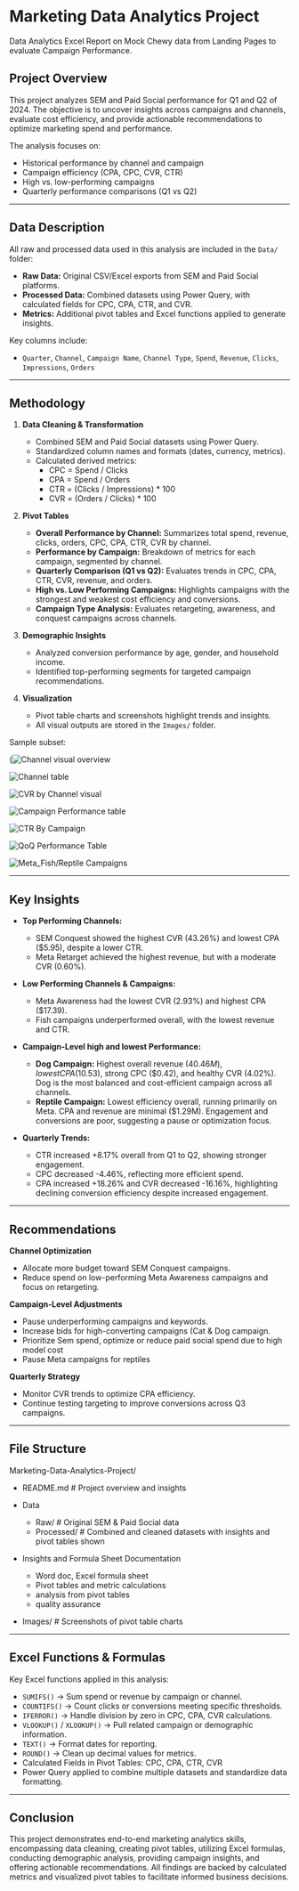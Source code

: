 # Marketing Data Analytics Project
Data Analytics Excel Report on Mock Chewy data from Landing Pages to evaluate Campaign Performance.

## Project Overview
This project analyzes SEM and Paid Social performance for Q1 and Q2 of 2024. The objective is to uncover insights across campaigns and channels, evaluate cost efficiency, and provide actionable recommendations to optimize marketing spend and performance.

The analysis focuses on:
- Historical performance by channel and campaign
- Campaign efficiency (CPA, CPC, CVR, CTR)
- High vs. low-performing campaigns
- Quarterly performance comparisons (Q1 vs Q2)

---

## Data Description
All raw and processed data used in this analysis are included in the `Data/` folder:

- **Raw Data:** Original CSV/Excel exports from SEM and Paid Social platforms.
- **Processed Data:** Combined datasets using Power Query, with calculated fields for CPC, CPA, CTR, and CVR.
- **Metrics:** Additional pivot tables and Excel functions applied to generate insights.

Key columns include:
- `Quarter`, `Channel`, `Campaign Name`, `Channel Type`, `Spend`, `Revenue`, `Clicks`, `Impressions`, `Orders`

---

## Methodology

1. **Data Cleaning & Transformation**
   - Combined SEM and Paid Social datasets using Power Query.
   - Standardized column names and formats (dates, currency, metrics).
   - Calculated derived metrics:  
     - CPC = Spend / Clicks  
     - CPA = Spend / Orders  
     - CTR = (Clicks / Impressions) * 100  
     - CVR = (Orders / Clicks) * 100

2. **Pivot Tables**
   - **Overall Performance by Channel:** Summarizes total spend, revenue, clicks, orders, CPC, CPA, CTR, CVR by channel.
   - **Performance by Campaign:** Breakdown of metrics for each campaign, segmented by channel.
   - **Quarterly Comparison (Q1 vs Q2):** Evaluates trends in CPC, CPA, CTR, CVR, revenue, and orders.
   - **High vs. Low Performing Campaigns:** Highlights campaigns with the strongest and weakest cost efficiency and conversions.
   - **Campaign Type Analysis:** Evaluates retargeting, awareness, and conquest campaigns across channels.

3. **Demographic Insights**
   - Analyzed conversion performance by age, gender, and household income.
   - Identified top-performing segments for targeted campaign recommendations.

4. **Visualization**
   - Pivot table charts and screenshots highlight trends and insights.
   - All visual outputs are stored in the `Images/` folder.

Sample subset:

(![Channel visual overview](Images_and_Screenshots/Channel_Overview_EDA.png)

![Channel table](Images_and_Screenshots/Channel_overall_performance.png)

![CVR by Channel visual](Images_and_Screenshots/CVR_BY_Channel.png)

![Campaign Performance table](Images_and_Screenshots/Q1vsQ2_Channel_Type_performance.png)

![CTR By Campaign](Images_and_Screenshots/CTR_BY_Channel.png)

![QoQ Performance Table](Images_and_Screenshots/QoQ_Performance.png)

![Meta_Fish/Reptile Campaigns](Images_and_Screenshots/Meta_Reptile_Campaigns.png)

---

## Key Insights

- **Top Performing Channels:**
  - SEM Conquest showed the highest CVR (43.26%) and lowest CPA ($5.95), despite a lower CTR.
  - Meta Retarget achieved the highest revenue, but with a moderate CVR (0.60%).
  
- **Low Performing Channels & Campaigns:**
  - Meta Awareness had the lowest CVR (2.93%) and highest CPA ($17.39).
  - Fish campaigns underperformed overall, with the lowest revenue and CTR.

- **Campaign-Level high and lowest Performance:**
   
   - **Dog Campaign:** Highest overall revenue ($40.46 M), lowest CPA ($10.53), strong CPC ($0.42), and healthy CVR (4.02%). Dog is the most balanced and cost-efficient campaign across all channels.
   - **Reptile Campaign:** Lowest efficiency overall, running primarily on Meta. CPA  and revenue are minimal ($1.29M). Engagement and conversions are poor, suggesting a pause or optimization focus.

- **Quarterly Trends:**
  - CTR increased +8.17% overall from Q1 to Q2, showing stronger engagement.
  - CPC decreased -4.46%, reflecting more efficient spend.
  - CPA increased +18.26% and CVR decreased -16.16%, highlighting declining conversion efficiency despite increased engagement.


---

## Recommendations

 **Channel Optimization**
   - Allocate more budget toward SEM Conquest campaigns.
   - Reduce spend on low-performing Meta Awareness campaigns and focus on retargeting.

 **Campaign-Level Adjustments**
   - Pause underperforming campaigns and keywords.
   - Increase bids for high-converting campaigns (Cat & Dog campaign.
   - Prioritize Sem spend, optimize or reduce paid social spend due to high model cost
   - Pause Meta campaigns for reptiles

  **Quarterly Strategy**
   - Monitor CVR trends to optimize CPA efficiency.
   - Continue testing targeting to improve conversions across Q3 campaigns.
     
---

## File Structure
Marketing-Data-Analytics-Project/
-  README.md # Project overview and insights
- Data
     - Raw/ # Original SEM & Paid Social data
     -  Processed/ # Combined and cleaned datasets with insights and pivot tables shown 
       
- Insights and Formula Sheet Documentation 
    - Word doc, Excel formula sheet
    - Pivot tables and metric calculations
    - analysis from pivot tables
    - quality assurance
      
- Images/ # Screenshots of pivot table charts

---

## Excel Functions & Formulas

Key Excel functions applied in this analysis:

- `SUMIFS()` → Sum spend or revenue by campaign or channel.
- `COUNTIFS()` → Count clicks or conversions meeting specific thresholds.
- `IFERROR()` → Handle division by zero in CPC, CPA, CVR calculations.
- `VLOOKUP()` / `XLOOKUP()` → Pull related campaign or demographic information.
- `TEXT()` → Format dates for reporting.
- `ROUND()` → Clean up decimal values for metrics.
- Calculated Fields in Pivot Tables: CPC, CPA, CTR, CVR
- Power Query applied to combine multiple datasets and standardize data formatting.

---


## Conclusion

This project demonstrates end-to-end marketing analytics skills, encompassing data cleaning, creating pivot tables, utilizing Excel formulas, conducting demographic analysis, providing campaign insights, and offering actionable recommendations. All findings are backed by calculated metrics and visualized pivot tables to facilitate informed business decisions.

